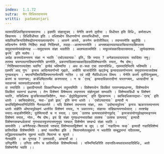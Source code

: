 ```yaml
---
index:  1.1.72
sutra:  येन विधिस्तदन्तस्य
vritti:  padamanjari
---
```


	स्वरूपविधिपरिहारायायमारम्भः । इदमपि संज्ञासूत्रम् । येनेति करणे तृतीया । विधीयत इति विधिः, कर्मसाधनः किप्रत्ययः । विधिर्विधीयत इति । वधिशब्देन विधानयोग्यं वस्त्वभिधीयते, तस्य सांप्रतिकक्रियाविशेषद्योतनायाख्यातप्रयोगः । आसने आस्ते, करणेन करोतीतिवत् । तदन्तस्येसि बहुव्रीहिः । तदित्यनेन येनेति निर्दिष्टः शब्दो निर्दिश्यते, तदाह--आत्मान्तस्येति । अन्तशब्दस्यावयववाचित्वात्तदाक्षिप्तस्य समुदायस्येयंसंज्ञेत्याह --समुदायस्य संज्ञा भवतीति । अवश्यलाव्यमिति । मयूरव्यंसकादित्वात्समासः, `लुम्पेदवश्यमः कृत्ये` इति मलोपः ।
	अथेह कस्मादेजन्तस्य संज्ञा न भवति `एचोऽयवायावः` इति, किं स्यात् ? अनेकाल्त्वादयादयः सर्वादेशाः स्युः; ततश्च चयनलवनादिष्वयनमिति प्राप्नोति, प्रकरणादिवशाच्चाक्षादिवदर्थविशेषावगतिः स्यात्, नैष दोषः; `निर्दिश्यमानस्यादेशा भवन्ति` इत्येवं भविष्यन्ति । अथ वा-यथा एचा तदन्तविधिः, एवमयादिभिरपि भविष्यति । एवमपि`आद् गुणः` इत्यत्र आदित्यवर्णान्तो गृह्यते, अचीति चाजादेरिति खट्वेन्द्र इत्यादाववर्णान्तस्य समुदायस्याजादेश्च गुणप्रसङ्गः । षष्ठ्यनिर्देशान्निर्दिश्यमानस्येत्यपि नास्ति । एवं तर्हि नैवंविधोऽस्य विषयः । येनेति करणे तृतीयेत्युक्तम्, करणं च परतन्त्रम्; कर्त्रधिष्ठितस्यैव करणत्वात् । न च `एरच्` इत्यादाविकारादीनां पारतन्त्र्यम्, धात्वादीनां च स्वातन्त्र्यं स्वरूपतोऽवभासते ।
	वा स्यादिति । वृक्षादीनामतो विवक्षानिबन्धनं तदुभयमिति । विशेषणत्वेन विवक्षितं परतन्त्रमप्रधानम्, विशेष्यत्वेन विवक्षितं स्वतन्त्रं प्रधानम् । तेन विशेषणं विषेष्यस्य तदन्तस्य संज्ञेत्युक्तं सम्भवति । विशेष्यसन्निधौ च विशेषणं भवति, सन्निधिश्च कुत्रचित्साक्षान्निर्देशेन, यथा-`ईदूदेद्द्विवचनम्` इति द्विवचनस्य । क्वचिदधिकारद्यथा-`एरच्` इति धातोः । क्वचिदाक्षेपाद्, यथा-`इको झल्` इति सना धातोः । `एचोऽयवायावः` इत्यादौ न कथंचिद्विशेष्यसंनिधिरिति नैतत्प्रवर्त्तते । यदि विशेषणं तदन्तस्य संज्ञा, ततः `उदोष्ठ्यपूर्वस्य` इत्यत्र ऋकारस्तदन्तस्य धातोः संज्ञेति ओष्ठ्यपूर्वग्रहणं धातोरेव विशेषणं स्याद्, न ञकारस्य; संज्ञायाः संज्ञिप्रत्ययनार्थत्वात् । ततश्चेह स्यात्-सङ्कीर्णमिति; पूर्तमित्यादौ च न स्यात् । एवम् `उतश्च प्रत्ययादसंयोगपूर्वाद् ` इत्यत्रासंयोगपूर्वग्रहणमङ्गस्य विशेषणं स्यात्, नोतः, नैष दोषः; इयं हि संज्ञा गुणप्रधानभावापेक्षा ततश्च `उतश्च प्रत्ययाद्` इत्यादौ विशेषणसम्बन्धवेलायां गुणभावास्फुरणात्तमनुभूय पश्चात् विशेष्येण सम्बन्धे संज्ञा भवति ।
	समासेति । अनेनैतदाह-श्रितादयो पश्चात् विशेष्यास्तद्विशेषणं च सुप् । एवं `नडादिभ्यः फक्` इत्यादौ नडादिविशेष्यं प्रातिपदिकं विशेषणमिति । कष्टं परमश्रित इति । श्रितान्तमेतत्सुबन्तं न भवतीति सम्बुद्ध्यन्तं पठितव्यम्, तद्धिप्रत्ययलक्षणेन सुबन्तं भवति श्रितान्तं च श्रूयते ।
	नेत्याहेति । कः पुनराह ? उत्तरवादी, आचार्यो वा ।
	उगिद्वर्णेति । उगिता वर्णेन च प्रातिपदिकं विशेष्यमित्यर्थः । यस्मिन्विधिरिति तदन्तविध्यपवादस्तदादिविधिः, अतो विशेषणेनैव भवति ।।
